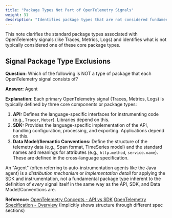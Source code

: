 ```yaml
---
title: "Package Types Not Part of OpenTelemetry Signals"
weight: 31
description: "Identifies package types that are not considered fundamental components of an OpenTelemetry signal."
---
```


This note clarifies the standard package types associated with OpenTelemetry signals (like Traces, Metrics, Logs) and identifies what is not typically considered one of these core package types.

## Signal Package Type Exclusions

**Question:**
Which of the following is NOT a type of package that each OpenTelemetry signal consists of?

**Answer:**
Agent

**Explanation:**
Each primary OpenTelemetry signal (Traces, Metrics, Logs) is typically defined by three core components or package types:

1. **API:** Defines the language-specific interfaces for instrumenting code (e.g., `Tracer`, `Meter`). Libraries depend on this.
2. **SDK:** Provides the language-specific implementation of the API, handling configuration, processing, and exporting. Applications depend on this.
3. **Data Model/Semantic Conventions:** Define the structure of the telemetry data (e.g., Span format, TimeSeries model) and the standard names and meanings for attributes (e.g., `http.method`, `service.name`). These are defined in the cross-language specification.

An "Agent" (often referring to auto-instrumentation agents like the Java agent) is a *distribution mechanism* or *implementation detail* for applying the SDK and instrumentation, not a fundamental package type inherent to the definition of *every* signal itself in the same way as the API, SDK, and Data Model/Conventions are.

**Reference:**
[OpenTelemetry Concepts - API vs SDK](https://opentelemetry.io/docs/concepts/api-sdk/)
[OpenTelemetry Specification - Overview](https://opentelemetry.io/docs/specs/otel/) (Implicitly shows structure through different spec sections)
